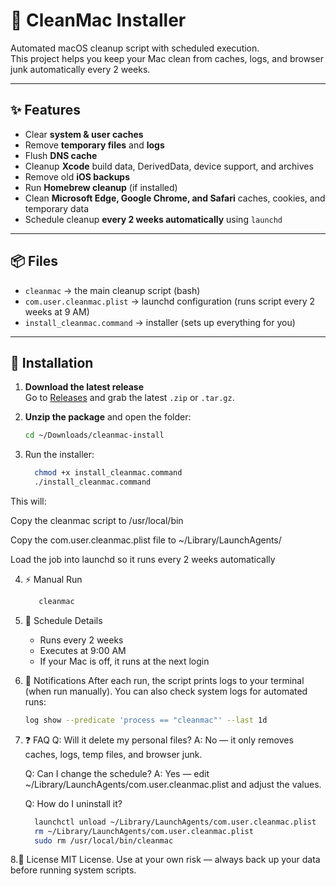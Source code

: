 # 🧹 CleanMac Installer

Automated macOS cleanup script with scheduled execution.  
This project helps you keep your Mac clean from caches, logs, and browser junk automatically every 2 weeks.

---

## ✨ Features
- Clear **system & user caches**  
- Remove **temporary files** and **logs**  
- Flush **DNS cache**  
- Cleanup **Xcode** build data, DerivedData, device support, and archives  
- Remove old **iOS backups**  
- Run **Homebrew cleanup** (if installed)  
- Clean **Microsoft Edge, Google Chrome, and Safari** caches, cookies, and temporary data  
- Schedule cleanup **every 2 weeks automatically** using `launchd`  

---

## 📦 Files
- `cleanmac` → the main cleanup script (bash)  
- `com.user.cleanmac.plist` → launchd configuration (runs script every 2 weeks at 9 AM)  
- `install_cleanmac.command` → installer (sets up everything for you)  

---

## 🚀 Installation

1. **Download the latest release**  
   Go to [Releases](../../releases) and grab the latest `.zip` or `.tar.gz`.

2. **Unzip the package** and open the folder:  
   ```bash
   cd ~/Downloads/cleanmac-install

3. Run the installer:
   ```bash
     chmod +x install_cleanmac.command
     ./install_cleanmac.command
  This will:
  
  Copy the cleanmac script to /usr/local/bin
  
  Copy the com.user.cleanmac.plist file to ~/Library/LaunchAgents/
  
  Load the job into launchd so it runs every 2 weeks automatically
  
4. ⚡ Manual Run
   ```bash
      cleanmac
5. 🔄 Schedule Details

    - Runs every 2 weeks
    - Executes at 9:00 AM
    - If your Mac is off, it runs at the next login
  
6. 🔔 Notifications
    After each run, the script prints logs to your terminal (when run manually).
    You can also check system logs for automated runs:
   ```bash
   log show --predicate 'process == "cleanmac"' --last 1d
 7. ❓ FAQ
    Q: Will it delete my personal files?
    A: No — it only removes caches, logs, temp files, and browser junk.

    Q: Can I change the schedule?
    A: Yes — edit ~/Library/LaunchAgents/com.user.cleanmac.plist and adjust the <StartCalendarInterval> values.

    Q: How do I uninstall it?
    ```bash
      launchctl unload ~/Library/LaunchAgents/com.user.cleanmac.plist
      rm ~/Library/LaunchAgents/com.user.cleanmac.plist
      sudo rm /usr/local/bin/cleanmac
8.📜 License
  MIT License.
  Use at your own risk — always back up your data before running system scripts.
